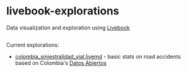 # livebook-explorations
Data visualization and exploration using [Livebook](https://livebook.dev/)

##
Current explorations:
- [colombia_siniestralidad_vial.livemd](https://github.com/panmichal/livebook-explorations/blob/main/%20colombia_siniestralidad_vial.livemd) - basic stats on road accidents based on Colombia's [Datos Abiertos](https://www.datos.gov.co/)
